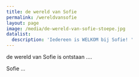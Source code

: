 ```yaml
---
title: de wereld van Sofie
permalink: /wereldvansofie
layout: page
image: /media/de-wereld-van-sofie-stoepe.jpg
datalist:
  description: 'Iedereen is WELKOM bij Sofie! '
---
```

de wereld van Sofie is ontstaan ....

Sofie ... 
